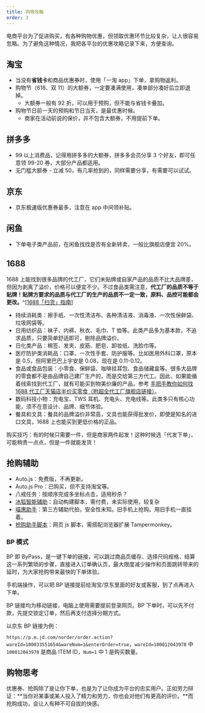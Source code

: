 ```yaml
---
title: 购物攻略
order: 3
---
```


电商平台为了促进购买，有各种购物优惠，但领取优惠环节比较复杂，让人很容易忽略。为了避免这种情况，我把各平台的优惠攻略记录下来，方便查询。

## 淘宝

- 当没有**省钱卡**和商品优惠券时，使用「一淘 app」下单，拿购物返利。
- 购物节（618、双 11）的大额券，一定要凑满使用，凑单部分凑好后立即退掉。
  - 大额券一般有 92 折，可以用于预购，但不能与省钱卡叠加。
- 购物节日前一天的预购和节日当天，是最优惠时候。
  - 商家在活动前说的保价，并不包含大额券，不用提前下单。

## 拼多多

- 99 以上消费品，记得用拼多多的大额券，拼多多会员分享 3 个好友，即可任意领 99-20 券，大部分产品都适用。
- 无门槛大额券 - 立减 50，有几率抢到的，同样需要分享，有需要可以试试。

## 京东

- 京东极速版优惠券最多，注意在 app 中间领补贴。

## 闲鱼

- 下单电子类产品前，在闲鱼找找是否有全新转卖，一般比旗舰店便宜 20%。

## 1688

1688 上能找到很多品牌的代工厂，它们未贴牌或自家产品的品质不比大品牌差，但因为剥离了溢价，价格可以便宜不少。不过食品类需注意，**代工厂的品质不等于贴牌！贴牌方要求的品质与代工厂的生产的品质不一定一致，原料、品控可能都会更改。**^[[1688「扫货」指南](https://sspai.com/prime/story/vol018-a-1688-shopping-guide)]

- 持续消耗类：擦手纸、一次性清洁布、各种清洁液、消毒液、一次性保鲜袋、垃圾网袋等。
- 日用纺织品：袜子、内裤、秋衣、毛巾、T 恤等。此类产品多为基本款，不追求品质，只要简单舒适即可，剔除品牌溢价。
- 日化类产品：棉签、发夹、皮筋、肥皂、卸妆纸、洗脸巾等。
- 医疗防护类消耗品：口罩、一次性手套、防护服等。比如医用外科口罩，原本是 0.5，但阿里巴巴上宇安是 0.08，现在是 0.11-0.12。
- 食品或食品包装：小零食、保鲜袋、咖啡挂耳包、食品储藏盒等。很多大品牌的零食都不是由品牌自己建厂生产的，而是交给第三方代工。因此，如果能循着线索找到代工厂，就有可能买到物美价廉的产品，参考 [手把手教你如何找 1688 代工厂天猫店半价买零食（附超全代工厂旗舰店链接）](https://post.smzdm.com/p/az5gg8zr/)。
- 数码科技小物：充电宝、TWS 耳机、充电头、充电线等。此类多只有核心功能，须不在意设计、品牌、细节体验。
- 餐具和文具：餐具的品牌溢价非常高，文具也能获得批发价，即使是知名的进口文具，1688 上也能买到更低价格的正品。

购买技巧：有的时候只需要一件，但是商家两件起发！这种时候选「代发下单」，可能稍贵一点点，但是一件就能发货！

## 抢购辅助

- Auto.js：免费版，不再更新。
- Auto.js Pro：已购买，但不支持淘宝等。
- 八戒任务：按顺序完成多坐标点击，适用秒杀？
- [冰狐智能辅助](https://aznfz.com)：自动构建脚本，需付费，未实际使用，较复杂
- [喵惠助手](https://docs.qq.com/doc/DU0FTQ1NKV0VKU2tN)：第三方辅助代拍，安全性未知。旧手机上抢购。用旧手机一直挂着。
- [抢购助手脚本](https://greasyfork.org/zh-CN/scripts/393577-%E6%B7%98%E5%AE%9D-%E5%A4%A9%E7%8C%AB-%E8%81%9A%E5%88%92%E7%AE%97-%E4%BA%AC%E4%B8%9C-%E8%8B%8F%E5%AE%81-%E5%94%AF%E5%93%81%E4%BC%9A-%E5%8D%8E%E4%B8%BA-%E8%80%90%E5%85%8B-%E9%AD%85%E6%97%8F-%E8%81%94%E6%83%B3-%E5%8D%8E%E7%A1%95-%E5%B0%8F%E7%B1%B3%E6%9C%89%E5%93%81-%E8%80%83%E6%8B%89%E6%8A%A2%E8%B4%AD%E5%8A%A9%E6%89%8Bv2)：网页 js 脚本，需搭配浏览器扩展 Tampermonkey。

### BP 模式

BP 即 ByPass，是一键下单的链接，可以跳过商品页缓存、选择尺码规格、结算这一系列繁琐的步骤，直接进入订单确认页，最大限度减少操作和页面跳转带来的延时，为大家抢购带来最快的下单体验。

手机端操作，可以把 BP 链接提前给淘宝/京东里面的好友或客服，到了点再进入下单。

BP 链接均为移动链接，电脑上使用需要提前登录网页。BP 下单时，可以先不付款，先提交锁定订单，然后再支付选择分期方式。

以京东 BP 链接为例：

`https://p.m.jd.com/norder/order.action?wareId=100033551654&wareNum=1&enterOrder=true`，`wareId=100012043978` 中 `100012043978` 是商品 ITEM ID，`Num=1` 中 1 是购买数量。

## 购物思考

优惠券、抢购除了是让你下单，也是为了让你成为平台的忠实用户。正如劳力辩证：**当你对某事或某人投入了精力和劳力，你也会对他们有更高的评价。**而抢购成功，会让人有种不可自拔的快感。
